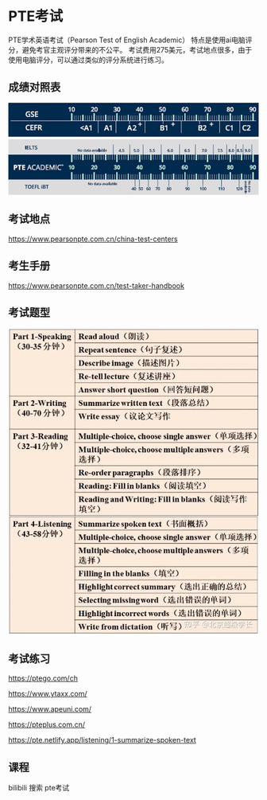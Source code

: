 # PTE考试

PTE学术英语考试（Pearson Test of English Academic）
特点是使用ai电脑评分，避免考官主观评分带来的不公平。
考试费用275美元，考试地点很多，由于使用电脑评分，可以通过类似的评分系统进行练习。
## 成绩对照表
![成绩对照表.png](./成绩对照表.png)

## 考试地点

https://www.pearsonpte.com.cn/china-test-centers

## 考生手册

https://www.pearsonpte.com.cn/test-taker-handbook

## 考试题型
![考试题型.png](考试题型.png)

## 考试练习

https://ptego.com/ch

https://www.ytaxx.com/

https://www.apeuni.com/

https://pteplus.com.cn/

https://pte.netlify.app/listening/1-summarize-spoken-text

## 课程

bilibili 搜索 pte考试
